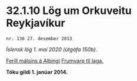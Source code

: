 # 32.1.10 Lög um Orkuveitu Reykjavíkur

`nr. 136 27. desember 2013`

_Íslensk lög 1. maí 2020 (útgáfa 150b)._

[Ferill málsins á Alþingi](https://www.althingi.is/thingstorf/thingmalalistar-eftir-thingum/ferill/?ltg=143&mnr=178)
[Frumvarp til laga.](https://www.althingi.is/altext/143/s/0218.html)

**Tóku gildi 1. janúar 2014.**

